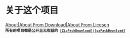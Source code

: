 # 关于这个项目
[About](av10492/about.htm)|[About From Download](av10492/about.htm?download)|[About From Licesen](av10492/about.htm?licesen)<br>
<b><code>所有的项目都是公开且无收益的<code><b>
[[ZipPackDownload]]()|[[gzPackDownload]]()
